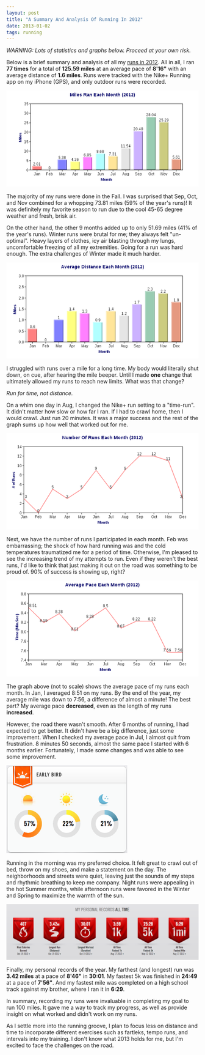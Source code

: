```yaml
---
layout: post
title: "A Summary And Analysis Of Running In 2012"
date: 2013-01-02
tags: running
---
```


*WARNING: Lots of statistics and graphs below. Proceed at your own risk.*

Below is a brief summary and analysis of all my [runs in 2012][1]. All in all, I ran **77 times** for a total of **125.59 miles** at an average pace of **8'16"** with an average distance of **1.6 miles**. Runs were tracked with the Nike+ Running app on my iPhone (GPS), and only outdoor runs were recorded.

![alex le miles ran per month](/assets/miles_ran_each_month.png)

The majority of my runs were done in the Fall. I was surprised that Sep, Oct, and Nov combined for a whopping 73.81 miles (59% of the year's runs)! It was definitely my favorite season to run due to the cool 45-65 degree weather and fresh, brisk air.

On the other hand, the other 9 months added up to only 51.69 miles (41% of the year's runs). Winter runs were brutal for me; they always felt "un-optimal". Heavy layers of clothes, icy air blasting through my lungs, uncomfortable freezing of all my extremities. Going for a run was hard enough.  The extra challenges of Winter made it much harder.

![alex le average distance per month](/assets/avg_distance_each_month.png)

I struggled with runs over a mile for a long time. My body would literally shut down, on cue, after hearing the mile beeper. Until I made **one** change that ultimately allowed my runs to reach new limits. What was that change?

*Run for time, not distance.*

On a whim one day in Aug, I changed the Nike+ run setting to a "time-run". It didn't matter how slow or how far I ran. If I had to crawl home, then I would crawl. Just run 20 minutes. It was a major success and the rest of the graph sums up how well that worked out for me.

![alex le number runs per month](/assets/num_runs_each_month.png)

Next, we have the number of runs I participated in each month. Feb was embarrassing; the shock of how hard running was and the cold temperatures traumatized me for a period of time. Otherwise, I'm pleased to see the increasing trend of my attempts to run. Even if they weren't the best runs, I'd like to think that just making it out on the road was something to be proud of. 90% of success is showing up, right?

![alex le average pace per month](/assets/avg_pace_each_month.png)

The graph above (not to scale) shows the average pace of my runs each month. In Jan, I averaged 8:51 on my runs. By the end of the year, my average mile was down to 7:56, a difference of almost a minute! The best part? My average pace **decreased**, even as the length of my runs **increased**.

However, the road there wasn't smooth. After 6 months of running, I had expected to get better. It didn't have be a big difference, just some improvement. When I checked my average pace in Jul, I almost quit from frustration. 8 minutes 50 seconds, almost the same pace I started with 6 months earlier. Fortunately, I made some changes and was able to see some improvement.

![alex le runs time of day](/assets/nike_2012_when_run.png)

Running in the morning was my preferred choice. It felt great to crawl out of bed, throw on my shoes, and make a statement on the day. The neighborhoods and streets were quiet, leaving just the sounds of my steps and rhythmic breathing to keep me company. Night runs were appealing in the hot Summer months, while afternoon runs were favored in the Winter and Spring to maximize the warmth of the sun.

![alex le 2012 running records](/assets/nike_2012_records.png)

Finally, my personal records of the year. My farthest (and longest) run was **3.42 miles** at a pace of **8'46"** in **30:01**. My fastest 5k was finished in **24:49** at a pace of **7'56"**. And my fastest mile was completed on a high school track against my brother, where I ran it in **6:29**.

In summary, recording my runs were invaluable in completing my goal to run 100 miles. It gave me a way to track my progress, as well as provide insight on what worked and didn't work on my runs.

As I settle more into the running groove, I plan to focus less on distance and time to incorporate different exercises such as fartleks, tempo runs, and intervals into my training. I don't know what 2013 holds for me, but I'm excited to face the challenges on the road.

[1]: /100-miles.html
